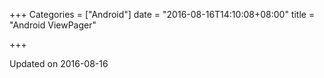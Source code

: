 +++
Categories = ["Android"]
date = "2016-08-16T14:10:08+08:00"
title = "Android ViewPager"

+++

<!--more-->

Updated on 2016-08-16

>